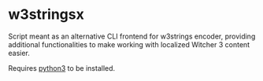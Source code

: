 # w3stringsx

Script meant as an alternative CLI frontend for w3strings encoder, providing additional functionalities to make working with localized Witcher 3 content easier.

Requires [python3](https://www.python.org/downloads/) to be installed.